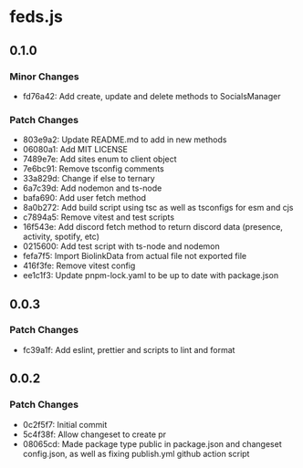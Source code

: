 # feds.js

## 0.1.0

### Minor Changes

- fd76a42: Add create, update and delete methods to SocialsManager

### Patch Changes

- 803e9a2: Update README.md to add in new methods
- 06080a1: Add MIT LICENSE
- 7489e7e: Add sites enum to client object
- 7e6bc91: Remove tsconfig comments
- 33a829d: Change if else to ternary
- 6a7c39d: Add nodemon and ts-node
- bafa690: Add user fetch method
- 8a0b272: Add build script using tsc as well as tsconfigs for esm and cjs
- c7894a5: Remove vitest and test scripts
- 16f543e: Add discord fetch method to return discord data (presence, activity, spotify, etc)
- 0215600: Add test script with ts-node and nodemon
- fefa7f5: Import BiolinkData from actual file not exported file
- 416f3fe: Remove vitest config
- ee1c1f3: Update pnpm-lock.yaml to be up to date with package.json

## 0.0.3

### Patch Changes

- fc39a1f: Add eslint, prettier and scripts to lint and format

## 0.0.2

### Patch Changes

- 0c2f5f7: Initial commit
- 5c4f38f: Allow changeset to create pr
- 08065cd: Made package type public in package.json and changeset config.json, as well as fixing publish.yml github action script
